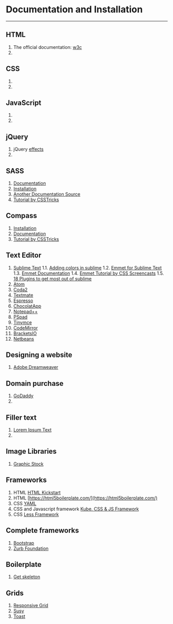 # Documentation and Installation

---

## HTML

1. The official documentation: [w3c](http://www.w3schools.com/html/)
2. 

## CSS

1. 
2. 

## JavaScript

1. 
2. 

## jQuery

1. jQuery [effects](http://jqueryui.com/effect/)
2. 

## SASS

1. [Documentation](http://sass-lang.com/guide)
2. [Installation](http://sass-lang.com/install)
3. [Another Documentation Source](http://sass-lang.com/documentation/file.SASS_REFERENCE.html)
4. [Tutorial by CSSTricks](https://css-tricks.com/video-screencasts/88-intro-to-compass-sass/)

## Compass 

1. [Installation](http://compass-style.org/install/)
2. [Documentation](http://compass-style.org/)
3. [Tutorial by CSSTricks](https://css-tricks.com/video-screencasts/88-intro-to-compass-sass/)

## Text Editor

1. [Sublime Text](https://www.sublimetext.com/)
1.1. [Adding colors in sublime](http://colorsublime.com/how-to-install-a-theme)
1.2. [Emmet for Sublime Text](https://github.com/sergeche/emmet-sublime#readme)
1.3. [Emmet Documentation](https://emmet.io/)
1.4. [Emmet Tutorial by CSS Screencasts](https://www.youtube.com/watch?v=0uIPGgq9R5Y)
1.5. [18 Plugins to get most out of sublime](http://www.hongkiat.com/blog/sublime-text-plugins/)
2. [Atom](https://atom.io/)
3. [Coda2](https://panic.com/coda/)
4. [Textmate](http://macromates.com/)
5. [Espresso](http://espressoapp.com/)
6. [ChocolatApp](https://chocolatapp.com/)
7. [Notepad++](https://notepad-plus-plus.org/)
8. [PSpad](http://www.pspad.com/en/download.php)
9. [Tinymce](https://www.tinymce.com/)
10. [CodeMirror](https://codemirror.net/)
11. [BracketsIO](http://brackets.io/)
12. [Netbeans](https://netbeans.org/)

## Designing a website

1. [Adobe Dreamweaver](http://www.adobe.com/in/products/dreamweaver.html?sdid=SYBNM4HY&mv=search&s_kwcid=AL!3085!3!103242153548!e!!g!!dreamweaver&ef_id=V2BFxgAAAYK6k9gU:20161028153028:s)

## Domain purchase
1. [GoDaddy](https://www.godaddy.com/?isc=goflin14)
2. 

## Filler text
1. [Lorem Ipsum Text](https://www.webpagefx.com/web-design/html-ipsum/)
2. 

## Image Libraries
1. [Graphic Stock](https://www.graphicstock.com/)

## Frameworks
1. HTML [HTML Kickstart](http://www.99lime.com/elements/)
2. HTML [https://html5boilerplate.com/](https://html5boilerplate.com/)
3. CSS [YAML](http://www.yaml.de/)
4. CSS and Javascript framework [Kube. CSS & JS Framework](https://imperavi.com/kube/)
5. CSS [Less Framework](https://jonikorpi.com/less-framework/)

## Complete frameworks
1. [Bootstrap](http://getbootstrap.com/)
2. [Zurb Foundation](http://foundation.zurb.com/)

## Boilerplate 
1. [Get skeleton](http://getskeleton.com/)

## Grids 
1. [Responsive Grid](http://responsive.gs/)
2. [Susy](http://susy.oddbird.net/)
3. [Toast](http://daneden.github.io/Toast//)






















